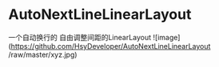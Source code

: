 # AutoNextLineLinearLayout
一个自动换行的 自由调整间距的LinearLayout
![image](https://github.com/HsyDeveloper/AutoNextLineLinearLayout
/raw/master/xyz.jpg)
